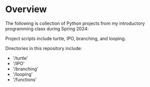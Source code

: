 # Overview
The following is collection of Python projects from my introductory programming class during Spring 2024:

Project scripts include turtle, IPO, branching, and looping.

Directories in this repository include:
- '/turtle'
- '/IPO'
- '/branching'
- '/looping'
- '/functions'

